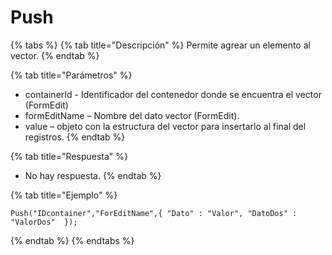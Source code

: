 # Push

{% tabs %}
{% tab title="Descripción" %}
Permite agrear un elemento al vector.
{% endtab %}

{% tab title="Parámetros" %}
* containerId - Identificador del contenedor donde se encuentra el vector (FormEdit)
* formEditName – Nombre del dato vector (FormEdit).
* value – objeto con la estructura del vector para insertarlo al final del registros.
{% endtab %}

{% tab title="Respuesta" %}
* No hay respuesta.
{% endtab %}

{% tab title="Ejemplo" %}
```
Push("IDcontainer","ForEditName",{ "Dato" : "Valor", "DatoDos" : "ValorDos"  });
```
{% endtab %}
{% endtabs %}
